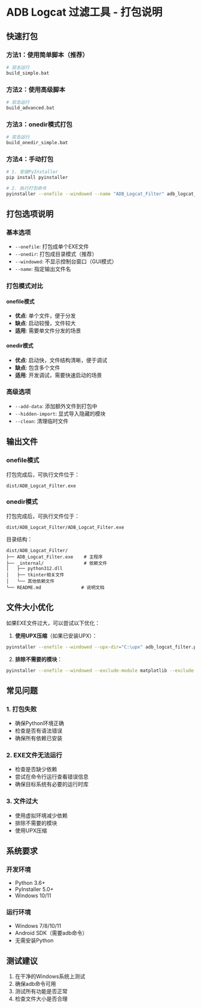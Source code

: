 # ADB Logcat 过滤工具 - 打包说明

## 快速打包

### 方法1：使用简单脚本（推荐）
```bash
# 双击运行
build_simple.bat
```

### 方法2：使用高级脚本
```bash
# 双击运行
build_advanced.bat
```

### 方法3：onedir模式打包
```bash
# 双击运行
build_onedir_simple.bat
```

### 方法4：手动打包
```bash
# 1. 安装PyInstaller
pip install pyinstaller

# 2. 执行打包命令
pyinstaller --onefile --windowed --name "ADB_Logcat_Filter" adb_logcat_filter.py
```

## 打包选项说明

### 基本选项
- `--onefile`: 打包成单个EXE文件
- `--onedir`: 打包成目录模式（推荐）
- `--windowed`: 不显示控制台窗口（GUI模式）
- `--name`: 指定输出文件名

### 打包模式对比

#### onefile模式
- **优点**: 单个文件，便于分发
- **缺点**: 启动较慢，文件较大
- **适用**: 需要单文件分发的场景

#### onedir模式
- **优点**: 启动快，文件结构清晰，便于调试
- **缺点**: 包含多个文件
- **适用**: 开发调试，需要快速启动的场景

### 高级选项
- `--add-data`: 添加额外文件到打包中
- `--hidden-import`: 显式导入隐藏的模块
- `--clean`: 清理临时文件

## 输出文件

### onefile模式
打包完成后，可执行文件位于：
```
dist/ADB_Logcat_Filter.exe
```

### onedir模式
打包完成后，可执行文件位于：
```
dist/ADB_Logcat_Filter/ADB_Logcat_Filter.exe
```

目录结构：
```
dist/ADB_Logcat_Filter/
├── ADB_Logcat_Filter.exe    # 主程序
├── _internal/               # 依赖文件
│   ├── python312.dll
│   ├── tkinter相关文件
│   └── 其他依赖文件
└── README.md               # 说明文档
```

## 文件大小优化

如果EXE文件过大，可以尝试以下优化：

1. **使用UPX压缩**（如果已安装UPX）：
```bash
pyinstaller --onefile --windowed --upx-dir="C:\upx" adb_logcat_filter.py
```

2. **排除不需要的模块**：
```bash
pyinstaller --onefile --windowed --exclude-module matplotlib --exclude-module numpy adb_logcat_filter.py
```

## 常见问题

### 1. 打包失败
- 确保Python环境正确
- 检查是否有语法错误
- 确保所有依赖已安装

### 2. EXE文件无法运行
- 检查是否缺少依赖
- 尝试在命令行运行查看错误信息
- 确保目标系统有必要的运行时库

### 3. 文件过大
- 使用虚拟环境减少依赖
- 排除不需要的模块
- 使用UPX压缩

## 系统要求

### 开发环境
- Python 3.6+
- PyInstaller 5.0+
- Windows 10/11

### 运行环境
- Windows 7/8/10/11
- Android SDK（需要adb命令）
- 无需安装Python

## 测试建议

1. 在干净的Windows系统上测试
2. 确保adb命令可用
3. 测试所有功能是否正常
4. 检查文件大小是否合理
